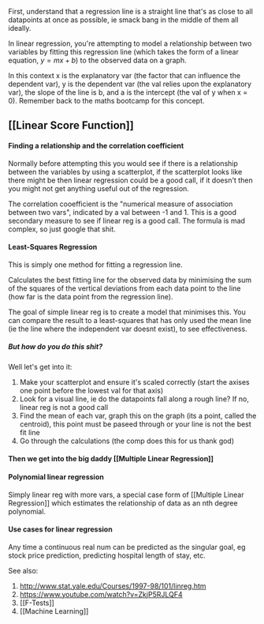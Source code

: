 First, understand that a regression line is a straight line that's as close to all datapoints at once as possible, ie smack bang in the middle of them all ideally.

In linear regression, you're attempting to model a relationship between two variables by fitting this regression line (which takes the form of a linear equation, $y = mx + b$) to the observed data on a graph.

In this context x is the explanatory var (the factor that can influence the dependent var), y is the dependent var (the val relies upon the explanatory var), the slope of the line is b, and a is the intercept (the val of y when x = 0). Remember back to the maths bootcamp for this concept.

## [[Linear Score Function]]

#### Finding a relationship and the correlation coefficient

Normally before attempting this you would see if there is a relationship between the variables by using a scatterplot, if the scatterplot looks like there might be then linear regression could be a good call, if it doesn't then you might not get anything useful out of the regression. 

The correlation cooefficient is the "numerical measure of association between two vars", indicated by a val between -1 and 1. This is a good secondary measure to see if linear reg is a good call. The formula is mad complex, so just google that shit.

#### Least-Squares Regression

This is simply one method for fitting a regression line.

Calculates the best fitting line for the observed data by minimising the sum of the squares of the vertical deviations from each data point to the line (how far is the data point from the regression line).

The goal of simple linear reg is to create a model that minimises this. You can compare the result to a least-squares that has only used the mean line (ie the line where the independent var doesnt exist), to see effectiveness.

##### But how do you do this shit?

Well let's get into it:
1. Make your scatterplot and ensure it's scaled correctly (start the axises one point before the lowest val for that axis)
2. Look for a visual line, ie do the datapoints fall along a rough line? If no, linear reg is not a good call
3. Find the mean of each var, graph this on the graph (its a point, called the centroid), this point must be paseed through or your line is not the best fit line
4. Go through the calculations (the comp does this for us thank god)


#### Then we get into the big daddy [[Multiple Linear Regression]]

#### Polynomial linear regression

Simply linear reg with more vars, a special case form of [[Multiple Linear Regression]] which estimates the relationship of data as an nth degree polynomial.

#### Use cases for linear regression

Any time a continuous real num can be predicted as the singular goal, eg stock price prediction, predicting hospital length of stay, etc.

See also:
1. http://www.stat.yale.edu/Courses/1997-98/101/linreg.htm
2. https://www.youtube.com/watch?v=ZkjP5RJLQF4
3. [[F-Tests]]
4. [[Machine Learning]]